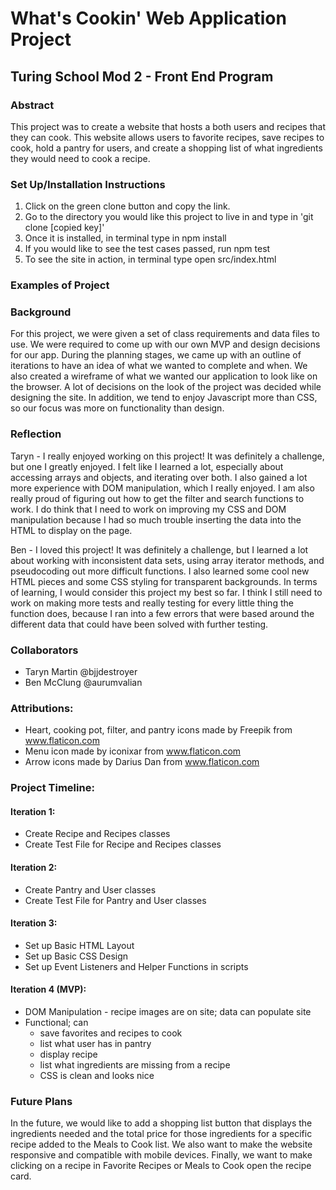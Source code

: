 # What's Cookin' Web Application Project
## Turing School Mod 2 - Front End Program

### Abstract
This project was to create a website that hosts a both users and recipes that they can cook. This website allows users to favorite recipes, save recipes to cook, hold a pantry for users, and create a shopping list of what ingredients they would need to cook a recipe.

### Set Up/Installation Instructions
1. Click on the green clone button and copy the link.
2. Go to the directory you would like this project to live in and type in 'git clone [copied key]'
3. Once it is installed, in terminal type in npm install
4. If you would like to see the test cases passed, run npm test
5. To see the site in action, in terminal type open src/index.html

### Examples of Project

### Background
For this project, we were given a set of class requirements and data files to use. We were required to come up with our own MVP and design decisions for our app. During the planning stages, we came up with an outline of iterations to have an idea of what we wanted to complete and when. We also created a wireframe of what we wanted our application to look like on the browser. A lot of decisions on the look of the project was decided while designing the site. In addition, we tend to enjoy Javascript more than CSS, so our focus was more on functionality than design.

### Reflection
Taryn - I really enjoyed working on this project! It was definitely a challenge, but one I greatly enjoyed. I felt like I learned a lot, especially about accessing arrays and objects, and iterating over both. I also gained a lot more experience with DOM manipulation, which I really enjoyed. I am also really proud of figuring out how to get the filter and search functions to work. I do think that I need to work on improving my CSS and DOM manipulation because I had so much trouble inserting the data into the HTML to display on the page.

Ben - I loved this project! It was definitely a challenge, but I learned a lot about working with inconsistent data sets, using array iterator methods, and pseudocoding out more difficult functions. I also learned some cool new HTML pieces and some CSS styling for transparent backgrounds. In terms of learning, I would consider this project my best so far. I think I still need to work on making more tests and really testing for every little thing the function does, because I ran into a few errors that were based around the different data that could have been solved with further testing.

### Collaborators
- Taryn Martin @bjjdestroyer
- Ben McClung @aurumvalian

### Attributions:
- Heart, cooking pot, filter, and pantry icons made by Freepik from www.flaticon.com
- Menu icon made by iconixar from www.flaticon.com
- Arrow icons made by Darius Dan from www.flaticon.com

### Project Timeline:

#### Iteration 1:
- Create Recipe and Recipes classes
- Create Test File for Recipe and Recipes classes

#### Iteration 2:
- Create Pantry and User classes
- Create Test File for Pantry and User classes

#### Iteration 3:
- Set up Basic HTML Layout
- Set up Basic CSS Design
- Set up Event Listeners and Helper Functions in scripts

#### Iteration 4 (MVP):
- DOM Manipulation - recipe images are on site; data can populate site
- Functional; can
	- save favorites and recipes to cook
	- list what user has in pantry
	- display recipe
	- list what ingredients are missing from a recipe
	- CSS is clean and looks nice
	
### Future Plans

In the future, we would like to add a shopping list button that displays the ingredients needed and the total price for those ingredients for a specific recipe added to the Meals to Cook list. We also want to make the website responsive and compatible with mobile devices. Finally, we want to make clicking on a recipe in Favorite Recipes or Meals to Cook open the recipe card.
